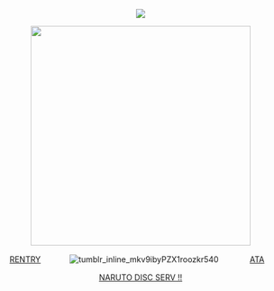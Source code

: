 <div align="center">


![](https://komarev.com/ghpvc/?username=OBITO-UCHlHA&color=745075&label=🍥&style=plastic)


<p align="center"> <img width="390" src="https://github.com/user-attachments/assets/a50f4da0-c364-49d3-a9b0-13225301abbb"/>



[RENTRY](https://rentry.co/obitouchiha)⠀⠀⠀⠀⠀![tumblr_inline_mkv9ibyPZX1roozkr540](https://github.com/user-attachments/assets/12b3d462-7a97-4a94-addf-bf73eab72996)
⠀⠀⠀⠀⠀[ATA](https://obito.atabook.org/)ㅤ



[NARUTO DISC SERV !!](https://discord.gg/Py4p4RvDqH) 


